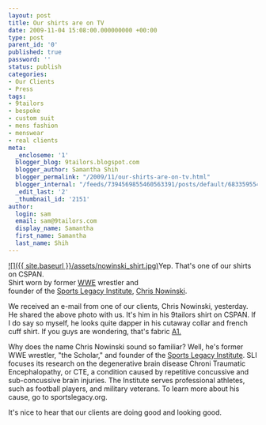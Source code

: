 ```yaml
---
layout: post
title: Our shirts are on TV
date: 2009-11-04 15:08:00.000000000 +00:00
type: post
parent_id: '0'
published: true
password: ''
status: publish
categories:
- Our Clients
- Press
tags:
- 9tailors
- bespoke
- custom suit
- mens fashion
- menswear
- real clients
meta:
  _encloseme: '1'
  blogger_blog: 9tailors.blogspot.com
  blogger_author: Samantha Shih
  blogger_permalink: "/2009/11/our-shirts-are-on-tv.html"
  blogger_internal: "/feeds/7394569855460563391/posts/default/6833595541353114830"
  _edit_last: '2'
  _thumbnail_id: '2151'
author:
  login: sam
  email: sam@9tailors.com
  display_name: Samantha
  first_name: Samantha
  last_name: Shih
---
```

[![]({{ site.baseurl }}/assets/nowinski_shirt.jpg)](http://1.bp.blogspot.com/_RlJ3L7W6dBw/SvGZC7WeTDI/AAAAAAAAH4I/_lIQw_4pms0/s1600-h/nowinski_shirt.jpg)Yep. That's one of our shirts on CSPAN.  
Shirt worn by former [WWE](http://www.wwe.com/) wrestler and  
founder of the [Sports Legacy Institute](http://sportslegacy.org/), [Chris Nowinski](http://www.chrisnowinski.com/).

We received an e-mail from one of our clients, Chris Nowinski, yesterday. He shared the above photo with us. It's him in his 9tailors shirt on CSPAN. If I do say so myself, he looks quite dapper in his cutaway collar and french cuff shirt. If you guys are wondering, that's fabric [A1.](http://picasaweb.google.com/lh/photo/saHijUmIPPFTFZuf_XdkDA?feat=directlink)

Why does the name Chris Nowinski sound so familiar? Well, he's former WWE wrestler, "the Scholar," and founder of the [Sports Legacy Institute](http://sportslegacy.org/). SLI focuses its research on the degenerative brain disease Chroni Traumatic Encephalopathy, or CTE, a condition caused by repetitive concussive and sub-concussive brain injuries. The Institute serves professional athletes, such as football players, and military veterans. To learn more about his cause, go to sportslegacy.org.

It's nice to hear that our clients are doing good and looking good.